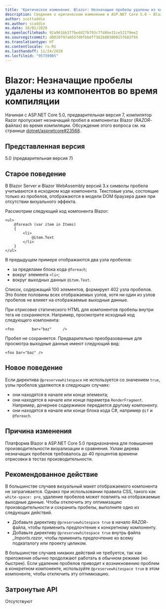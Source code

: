 ```yaml
---
title: 'Критическое изменение. Blazor: Незначащие пробелы удалены из компонентов во время компиляции'
description: Сведения о критическом изменении в ASP.NET Core 5.0 — Blazor. Незначащие пробелы удалены из компонентов во время компиляции
author: scottaddie
ms.author: scaddie
ms.date: 10/01/2020
ms.openlocfilehash: 92a961bb377bedd27b793c77d4be31ce52179ee2
ms.sourcegitcommit: d8020797a6657d0fbbdff362b80300815f682f94
ms.translationtype: HT
ms.contentlocale: ru-RU
ms.lasthandoff: 11/24/2020
ms.locfileid: "95759985"
---
```

# <a name="blazor-insignificant-whitespace-trimmed-from-components-at-compile-time"></a>Blazor: Незначащие пробелы удалены из компонентов во время компиляции

Начиная с ASP.NET Core 5.0, предварительная версия 7, компилятор Razor пропускает незначащий пробел в компонентах Blazor (*RAZOR*-файлах) во время компиляции. Обсуждение этого вопроса см. на странице [dotnet/aspnetcore#23568](https://github.com/dotnet/aspnetcore/issues/23568).

## <a name="version-introduced"></a>Представленная версия

5.0 (предварительная версия 7)

## <a name="old-behavior"></a>Старое поведение

В Blazor Server и Blazor WebAssembly версий 3.x символы пробела учитываются в исходном коде компонента. Текстовые узлы, состоящие только из пробелов, отображаются в модели DOM браузера даже при отсутствии визуального эффекта.

Рассмотрим следующий код компонента Blazor:

```razor
<ul>
    @foreach (var item in Items)
    {
        <li>
            @item.Text
        </li>
    }
</ul>
```

В предыдущем примере отображаются два узла пробелов:

* за пределами блока кода `@foreach`;
* вокруг элемента `<li>`;
* вокруг выходных данных `@item.Text`.

Список, содержащий 100 элементов, формирует 402 узла пробелов. Это более половины всех отображаемых узлов, хотя ни один из узлов пробелов не влияет на отображаемые выходные данные.

При отрисовке статического HTML для компонентов пробелы внутри тега не сохраняются. Например, просмотрите исходный код следующего компонента:

```razor
<foo        bar="baz"     />
```

Пробел не сохраняется. Предварительно преобразованные для просмотра выходные данные имеют следующий вид:

```razor
<foo bar="baz" />
```

## <a name="new-behavior"></a>Новое поведение

Если директива `@preservewhitespace` не используется со значением `true`, узлы пробелов удаляются в следующих случаях:

* они находятся в начале или конце элемента;
* они находятся в начале или конце параметра `RenderFragment`. Например, дочернее содержимое передается другому компоненту.
* они находятся в начале или конце блока кода C#, например `@if` и `@foreach`.

## <a name="reason-for-change"></a>Причина изменения

Платформа Blazor в ASP.NET Core 5.0 предназначена для повышения производительности визуализации и сравнения. Узлам дерева незначащих пробелов требовалось до 40 процентов времени отрисовки в тестах производительности.

## <a name="recommended-action"></a>Рекомендованное действие

В большинстве случаев визуальный макет отображаемого компонента не затрагивается. Однако при использовании правила CSS, такого как `white-space: pre`, удаление пробелов может повлиять на отображаемые выходные данные. Чтобы отключить эту оптимизацию производительности и сохранить пробелы, выполните одно из следующих действий.

* Добавьте директиву `@preservewhitespace true` в начало  *RAZOR*-файла, чтобы применить предпочтение к конкретному компоненту.
* Добавьте директиву `@preservewhitespace true` внутрь файла *_Imports.razor*, чтобы применить предпочтение ко всему подкаталогу или проекту целиком.

В большинстве случаев никаких действий не требуется, так как приложения обычно продолжают работать в обычном режиме (но быстрее). Если удаление пробелов приводит к возникновению проблем в конкретном компоненте, используйте `@preservewhitespace true` в этом компоненте, чтобы отключить эту оптимизацию.

## <a name="affected-apis"></a>Затронутые API

Отсутствуют

<!--

### Category

ASP.NET Core

### Affected APIs

Not detectable via API analysis

-->
